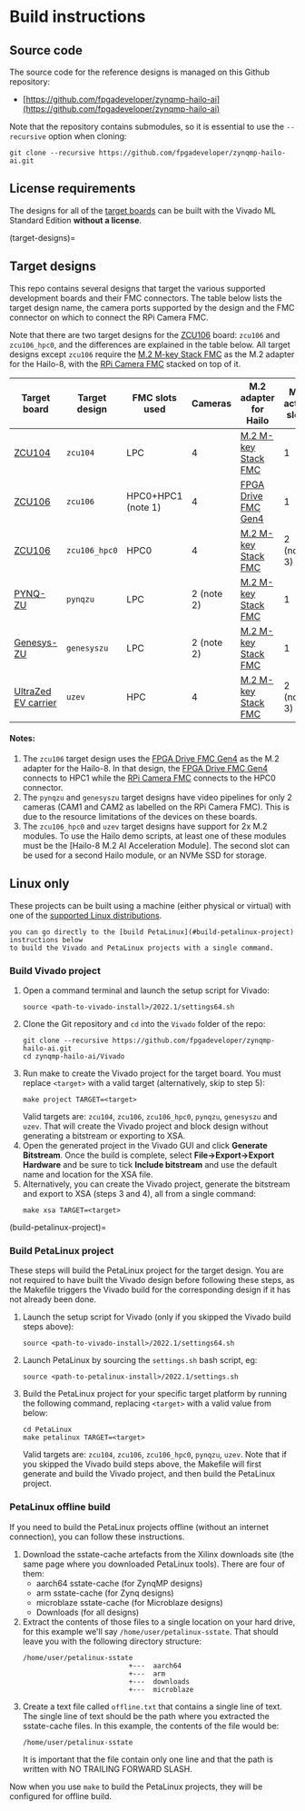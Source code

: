 # Build instructions

## Source code

The source code for the reference designs is managed on this Github repository:

* [https://github.com/fpgadeveloper/zynqmp-hailo-ai](https://github.com/fpgadeveloper/zynqmp-hailo-ai)

Note that the repository contains submodules, so it is essential to use the `--recursive` option when cloning:
```
git clone --recursive https://github.com/fpgadeveloper/zynqmp-hailo-ai.git
```

## License requirements

The designs for all of the [target boards](supported_carriers) can be built with the Vivado ML Standard 
Edition **without a license**.

(target-designs)=
## Target designs

This repo contains several designs that target the various supported development boards and their
FMC connectors. The table below lists the target design name, the camera ports supported by the design and 
the FMC connector on which to connect the RPi Camera FMC.

Note that there are two target designs for the [ZCU106][5] board: `zcu106` and `zcu106_hpc0`, and the
differences are explained in the table below.
All target designs except `zcu106` require the [M.2 M-key Stack FMC][2] as the M.2 adapter for the Hailo-8, with the
[RPi Camera FMC][3] stacked on top of it.

| Target board             | Target design | FMC slots used | Cameras | M.2 adapter for Hailo | M.2 active slots |
|--------------------------|---------------|----------|---------|-------------|------------------|
| [ZCU104][4]              | `zcu104`      | LPC       | 4 | [M.2 M-key Stack FMC][2] | 1 |
| [ZCU106][5]              | `zcu106`      | HPC0+HPC1 (note 1) | 4 | [FPGA Drive FMC Gen4][1] | 1 |
| [ZCU106][5]              | `zcu106_hpc0` | HPC0      | 4 | [M.2 M-key Stack FMC][2] | 2 (note 3) |
| [PYNQ-ZU][6]             | `pynqzu`      | LPC       | 2 (note 2) | [M.2 M-key Stack FMC][2] | 1 |
| [Genesys-ZU][7]          | `genesyszu`   | LPC       | 2 (note 2) | [M.2 M-key Stack FMC][2] | 1 |
| [UltraZed EV carrier][8] | `uzev`        | HPC       | 4 | [M.2 M-key Stack FMC][2] | 2 (note 3) |

#### Notes:
1. The `zcu106` target design uses the [FPGA Drive FMC Gen4][1] as the M.2 adapter for the Hailo-8.
   In that design, the [FPGA Drive FMC Gen4][1] connects to HPC1 while the [RPi Camera FMC][3] connects
   to the HPC0 connector.
2. The `pynqzu` and `genesyszu` target designs have video pipelines for only 2 cameras (CAM1 and CAM2 as
   labelled on the RPi Camera FMC). This is due to the resource limitations of the devices on these boards.
3. The `zcu106_hpc0` and `uzev` target designs have support for 2x M.2 modules. To use the Hailo demo scripts,
   at least one of these modules must be the [Hailo-8 M.2 AI Acceleration Module]. The second slot can be used
   for a second Hailo module, or an NVMe SSD for storage.

## Linux only

These projects can be built using a machine (either physical or virtual) with one of the 
[supported Linux distributions].

```{tip} The build steps can be completed in the order shown below, or
you can go directly to the [build PetaLinux](#build-petalinux-project) instructions below
to build the Vivado and PetaLinux projects with a single command.
```

### Build Vivado project

1. Open a command terminal and launch the setup script for Vivado:
   ```
   source <path-to-vivado-install>/2022.1/settings64.sh
   ```
2. Clone the Git repository and `cd` into the `Vivado` folder of the repo:
   ```
   git clone --recursive https://github.com/fpgadeveloper/zynqmp-hailo-ai.git
   cd zynqmp-hailo-ai/Vivado
   ```
3. Run make to create the Vivado project for the target board. You must replace `<target>` with a valid
   target (alternatively, skip to step 5):
   ```
   make project TARGET=<target>
   ```
   Valid targets are: `zcu104`, `zcu106`, `zcu106_hpc0`, `pynqzu`, `genesyszu` and `uzev`.
   That will create the Vivado project and block design without generating a bitstream or exporting to XSA.
4. Open the generated project in the Vivado GUI and click **Generate Bitstream**. Once the build is
   complete, select **File->Export->Export Hardware** and be sure to tick **Include bitstream** and use
   the default name and location for the XSA file.
5. Alternatively, you can create the Vivado project, generate the bitstream and export to XSA (steps 3 and 4),
   all from a single command:
   ```
   make xsa TARGET=<target>
   ```
   
(build-petalinux-project)=
### Build PetaLinux project

These steps will build the PetaLinux project for the target design. You are not required to have built the
Vivado design before following these steps, as the Makefile triggers the Vivado build for the corresponding
design if it has not already been done.

1. Launch the setup script for Vivado (only if you skipped the Vivado build steps above):
   ```
   source <path-to-vivado-install>/2022.1/settings64.sh
   ```
2. Launch PetaLinux by sourcing the `settings.sh` bash script, eg:
   ```
   source <path-to-petalinux-install>/2022.1/settings.sh
   ```
3. Build the PetaLinux project for your specific target platform by running the following
   command, replacing `<target>` with a valid value from below:
   ```
   cd PetaLinux
   make petalinux TARGET=<target>
   ```
   Valid targets are: 
   `zcu104`, 
   `zcu106`, 
   `zcu106_hpc0`, 
   `pynqzu`, 
   `uzev`.
   Note that if you skipped the Vivado build steps above, the Makefile will first generate and
   build the Vivado project, and then build the PetaLinux project.

### PetaLinux offline build

If you need to build the PetaLinux projects offline (without an internet connection), you can
follow these instructions.

1. Download the sstate-cache artefacts from the Xilinx downloads site (the same page where you downloaded
   PetaLinux tools). There are four of them:
   * aarch64 sstate-cache (for ZynqMP designs)
   * arm sstate-cache (for Zynq designs)
   * microblaze sstate-cache (for Microblaze designs)
   * Downloads (for all designs)
2. Extract the contents of those files to a single location on your hard drive, for this example
   we'll say `/home/user/petalinux-sstate`. That should leave you with the following directory 
   structure:
   ```
   /home/user/petalinux-sstate
                             +---  aarch64
                             +---  arm
                             +---  downloads
                             +---  microblaze
   ```
3. Create a text file called `offline.txt` that contains a single line of text. The single line of text
   should be the path where you extracted the sstate-cache files. In this example, the contents of 
   the file would be:
   ```
   /home/user/petalinux-sstate
   ```
   It is important that the file contain only one line and that the path is written with NO TRAILING 
   FORWARD SLASH.

Now when you use `make` to build the PetaLinux projects, they will be configured for offline build.

[supported Linux distributions]: https://docs.xilinx.com/r/2022.1-English/ug1144-petalinux-tools-reference-guide/Setting-Up-Your-Environment
[FPGA Drive FMC Gen4]: https://fpgadrive.com
[1]: https://www.fpgadrive.com/docs/fpga-drive-fmc-gen4/overview/
[2]: https://www.fpgadrive.com/docs/m2-mkey-stack-fmc/overview/
[3]: https://camerafmc.com/docs/rpi-camera-fmc/overview/
[4]: https://www.xilinx.com/zcu104
[5]: https://www.xilinx.com/zcu106
[6]: https://www.tulembedded.com/FPGA/ProductsPYNQ-ZU.html
[7]: https://digilent.com/shop/genesys-zu-zynq-ultrascale-mpsoc-development-board/
[8]: https://www.xilinx.com/products/boards-and-kits/1-y3n9v1.html


